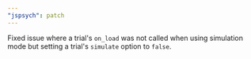 ```yaml
---
"jspsych": patch
---
```


Fixed issue where a trial's `on_load` was not called when using simulation mode but setting a trial's `simulate` option to `false`.

